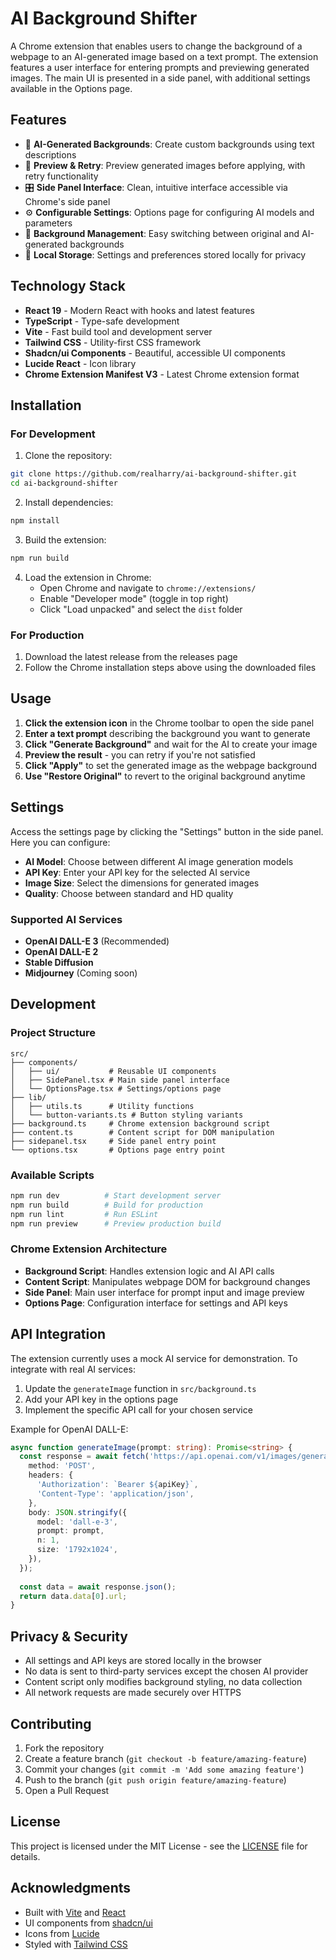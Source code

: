 # AI Background Shifter

A Chrome extension that enables users to change the background of a webpage to an AI-generated image based on a text prompt. The extension features a user interface for entering prompts and previewing generated images. The main UI is presented in a side panel, with additional settings available in the Options page.

## Features

- 🎨 **AI-Generated Backgrounds**: Create custom backgrounds using text descriptions
- 🔄 **Preview & Retry**: Preview generated images before applying, with retry functionality
- 🎛️ **Side Panel Interface**: Clean, intuitive interface accessible via Chrome's side panel
- ⚙️ **Configurable Settings**: Options page for configuring AI models and parameters
- 🔄 **Background Management**: Easy switching between original and AI-generated backgrounds
- 💾 **Local Storage**: Settings and preferences stored locally for privacy

## Technology Stack

- **React 19** - Modern React with hooks and latest features
- **TypeScript** - Type-safe development
- **Vite** - Fast build tool and development server
- **Tailwind CSS** - Utility-first CSS framework
- **Shadcn/ui Components** - Beautiful, accessible UI components
- **Lucide React** - Icon library
- **Chrome Extension Manifest V3** - Latest Chrome extension format

## Installation

### For Development

1. Clone the repository:
```bash
git clone https://github.com/realharry/ai-background-shifter.git
cd ai-background-shifter
```

2. Install dependencies:
```bash
npm install
```

3. Build the extension:
```bash
npm run build
```

4. Load the extension in Chrome:
   - Open Chrome and navigate to `chrome://extensions/`
   - Enable "Developer mode" (toggle in top right)
   - Click "Load unpacked" and select the `dist` folder

### For Production

1. Download the latest release from the releases page
2. Follow the Chrome installation steps above using the downloaded files

## Usage

1. **Click the extension icon** in the Chrome toolbar to open the side panel
2. **Enter a text prompt** describing the background you want to generate
3. **Click "Generate Background"** and wait for the AI to create your image
4. **Preview the result** - you can retry if you're not satisfied
5. **Click "Apply"** to set the generated image as the webpage background
6. **Use "Restore Original"** to revert to the original background anytime

## Settings

Access the settings page by clicking the "Settings" button in the side panel. Here you can configure:

- **AI Model**: Choose between different AI image generation models
- **API Key**: Enter your API key for the selected AI service
- **Image Size**: Select the dimensions for generated images
- **Quality**: Choose between standard and HD quality

### Supported AI Services

- **OpenAI DALL-E 3** (Recommended)
- **OpenAI DALL-E 2**
- **Stable Diffusion**
- **Midjourney** (Coming soon)

## Development

### Project Structure

```
src/
├── components/
│   ├── ui/           # Reusable UI components
│   ├── SidePanel.tsx # Main side panel interface
│   └── OptionsPage.tsx # Settings/options page
├── lib/
│   ├── utils.ts      # Utility functions
│   └── button-variants.ts # Button styling variants
├── background.ts     # Chrome extension background script
├── content.ts        # Content script for DOM manipulation
├── sidepanel.tsx     # Side panel entry point
└── options.tsx       # Options page entry point
```

### Available Scripts

```bash
npm run dev          # Start development server
npm run build        # Build for production
npm run lint         # Run ESLint
npm run preview      # Preview production build
```

### Chrome Extension Architecture

- **Background Script**: Handles extension logic and AI API calls
- **Content Script**: Manipulates webpage DOM for background changes
- **Side Panel**: Main user interface for prompt input and image preview
- **Options Page**: Configuration interface for settings and API keys

## API Integration

The extension currently uses a mock AI service for demonstration. To integrate with real AI services:

1. Update the `generateImage` function in `src/background.ts`
2. Add your API key in the options page
3. Implement the specific API call for your chosen service

Example for OpenAI DALL-E:

```typescript
async function generateImage(prompt: string): Promise<string> {
  const response = await fetch('https://api.openai.com/v1/images/generations', {
    method: 'POST',
    headers: {
      'Authorization': `Bearer ${apiKey}`,
      'Content-Type': 'application/json',
    },
    body: JSON.stringify({
      model: 'dall-e-3',
      prompt: prompt,
      n: 1,
      size: '1792x1024',
    }),
  });
  
  const data = await response.json();
  return data.data[0].url;
}
```

## Privacy & Security

- All settings and API keys are stored locally in the browser
- No data is sent to third-party services except the chosen AI provider
- Content script only modifies background styling, no data collection
- All network requests are made securely over HTTPS

## Contributing

1. Fork the repository
2. Create a feature branch (`git checkout -b feature/amazing-feature`)
3. Commit your changes (`git commit -m 'Add some amazing feature'`)
4. Push to the branch (`git push origin feature/amazing-feature`)
5. Open a Pull Request

## License

This project is licensed under the MIT License - see the [LICENSE](LICENSE) file for details.

## Acknowledgments

- Built with [Vite](https://vitejs.dev/) and [React](https://reactjs.org/)
- UI components from [shadcn/ui](https://ui.shadcn.com/)
- Icons from [Lucide](https://lucide.dev/)
- Styled with [Tailwind CSS](https://tailwindcss.com/)
